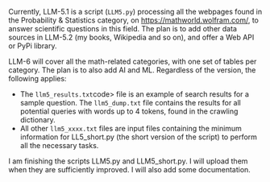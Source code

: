 Currently, LLM-5.1 is a script (<code>LLM5.py</code>) processing all the webpages found in the Probability & Statistics category, on https://mathworld.wolfram.com/, to answer scientific questions in this field. The plan is to add other data sources in LLM-5.2 (my books, Wikipedia and so on), and offer a Web API or PyPi library. 

LLM-6 will cover all the math-related categories, with one set of tables per category. The plan is to also add AI and ML. Regardless of the version, the following applies:

<ul>
  <li> The <code>llm5_results.txt</code>code> file is an example of search results for a sample question. The <code>llm5_dump.txt</code> file contains the results for all potential queries with words up to 4 tokens, found in the crawling dictionary.</li>
  <li>All other <code>llm5_xxxx.txt</code> files are input files containing the minimum information for LL5_short.py (the short version of the script) to perform all the necessary tasks.</li>
</ul>

I am finishing the scripts LLM5.py and LLM5_short.py. I will upload them when they are sufficiently improved. I will also add some documentation.
